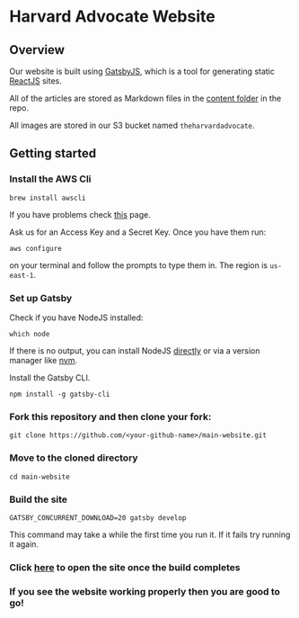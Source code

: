 # Harvard Advocate Website

## Overview

Our website is built using [GatsbyJS](https://www.gatsbyjs.org/), which is a tool for generating static [ReactJS](https://reactjs.org/) sites.

All of the articles are stored as Markdown files in the [content folder](https://github.com/harvardadvocate/main-website/tree/master/src/pages/content) in the repo.

All images are stored in our S3 bucket named `theharvardadvocate`.

## Getting started

### Install the AWS Cli

`brew install awscli`

If you have problems check [this](https://docs.aws.amazon.com/cli/latest/userguide/cli-chap-install.html#install-tool-pip) page.

Ask us for an Access Key and a Secret Key. Once you have them run:

`aws configure`

on your terminal and follow the prompts to type them in. The region is `us-east-1`.


### Set up Gatsby

Check if you have NodeJS installed:

`which node`

If there is no output, you can install NodeJS [directly](https://nodejs.org/en/) or via a version manager like [nvm](https://github.com/nvm-sh/nvm).

Install the Gatsby CLI.

`npm install -g gatsby-cli`

### Fork this repository and then clone your fork:

`git clone https://github.com/<your-github-name>/main-website.git`

### Move to the cloned directory

`cd main-website`

### Build the site

`GATSBY_CONCURRENT_DOWNLOAD=20 gatsby develop`

This command may take a while the first time you run it. If it fails try running it again.

### Click [here](http://localhost:8000) to open the site once the build completes

### If you see the website working properly then you are good to go!
